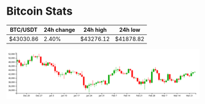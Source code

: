 # Bitcoin Stats

BTC/USDT|24h change|24h high|24h low|
|---|---|---|---|
|$43030.86|2.40%|$43276.12|$41878.82|

<img src="./chart.svg">
